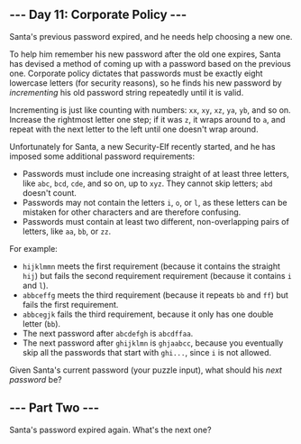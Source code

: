 --- Day 11: Corporate Policy ---
--------------------------------

Santa's previous password expired, and he needs help choosing a new one.

To help him remember his new password after the old one expires, Santa
has devised a method of coming up with a password based on the previous
one. Corporate policy dictates that passwords must be exactly eight
lowercase letters (for security reasons), so he finds his new password
by *incrementing* his old password string repeatedly until it is valid.

Incrementing is just like counting with numbers: `xx`, `xy`, `xz`, `ya`,
`yb`, and so on. Increase the rightmost letter one step; if it was `z`,
it wraps around to `a`, and repeat with the next letter to the left
until one doesn't wrap around.

Unfortunately for Santa, a new Security-Elf recently started, and he has
imposed some additional password requirements:

-   Passwords must include one increasing straight of at least three
    letters, like `abc`, `bcd`, `cde`, and so on, up to `xyz`. They
    cannot skip letters; `abd` doesn't count.
-   Passwords may not contain the letters `i`, `o`, or `l`, as these
    letters can be mistaken for other characters and are therefore
    confusing.
-   Passwords must contain at least two different, non-overlapping pairs
    of letters, like `aa`, `bb`, or `zz`.

For example:

-   `hijklmmn` meets the first requirement (because it contains the
    straight `hij`) but fails the second requirement requirement
    (because it contains `i` and `l`).
-   `abbceffg` meets the third requirement (because it repeats `bb` and
    `ff`) but fails the first requirement.
-   `abbcegjk` fails the third requirement, because it only has one
    double letter (`bb`).
-   The next password after `abcdefgh` is `abcdffaa`.
-   The next password after `ghijklmn` is `ghjaabcc`, because you
    eventually skip all the passwords that start with `ghi...`, since
    `i` is not allowed.

Given Santa's current password (your puzzle input), what should his
*next password* be?

--- Part Two ---
----------------

Santa's password <span
title="The corporate policy says your password expires after 12 seconds.  For security.">expired
again</span>. What's the next one?
